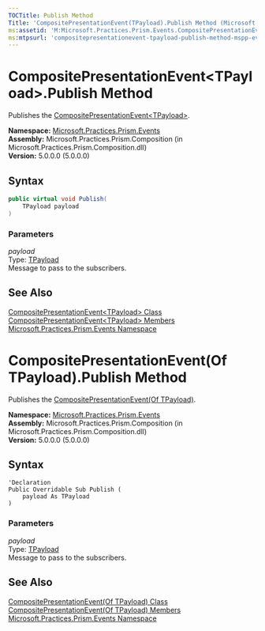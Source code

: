 ```yaml
---
TOCTitle: Publish Method
Title: 'CompositePresentationEvent(TPayload).Publish Method (Microsoft.Practices.Prism.Events)'
ms:assetid: 'M:Microsoft.Practices.Prism.Events.CompositePresentationEvent\`1.Publish(\`0)'
ms:mtpsurl: 'compositepresentationevent-tpayload-publish-method-mspp-events.md'
---
```



# CompositePresentationEvent&lt;TPayload&gt;.Publish Method

Publishes the [CompositePresentationEvent&lt;TPayload&gt;](/patterns-practices/reference/compositepresentationevent-tpayload-class-mspp-events).

**Namespace:** [Microsoft.Practices.Prism.Events](/patterns-practices/reference/mspp-events-namespace)  
**Assembly:** Microsoft.Practices.Prism.Composition (in Microsoft.Practices.Prism.Composition.dll)  
**Version:** 5.0.0.0 (5.0.0.0)

## Syntax

```C#
public virtual void Publish(
	TPayload payload
)
```

### Parameters

*payload*  
Type: [TPayload](/patterns-practices/reference/compositepresentationevent-tpayload-class-mspp-events)  
Message to pass to the subscribers.

## See Also

[CompositePresentationEvent&lt;TPayload&gt; Class](/patterns-practices/reference/compositepresentationevent-tpayload-class-mspp-events)  
[CompositePresentationEvent&lt;TPayload&gt; Members](/patterns-practices/reference/compositepresentationevent-tpayload-members-mspp-events)  
[Microsoft.Practices.Prism.Events Namespace](/patterns-practices/reference/mspp-events-namespace)  

# CompositePresentationEvent(Of TPayload).Publish Method

Publishes the [CompositePresentationEvent(Of TPayload)](/patterns-practices/reference/compositepresentationevent-tpayload-class-mspp-events).

**Namespace:** [Microsoft.Practices.Prism.Events](/patterns-practices/reference/mspp-events-namespace)  
**Assembly:** Microsoft.Practices.Prism.Composition (in Microsoft.Practices.Prism.Composition.dll)  
**Version:** 5.0.0.0 (5.0.0.0)

## Syntax

```VB
'Declaration
Public Overridable Sub Publish ( 
	payload As TPayload
)
```

### Parameters

*payload*  
Type: [TPayload](/patterns-practices/reference/compositepresentationevent-tpayload-class-mspp-events)  
Message to pass to the subscribers.

## See Also

[CompositePresentationEvent(Of TPayload) Class](/patterns-practices/reference/compositepresentationevent-tpayload-class-mspp-events)  
[CompositePresentationEvent(Of TPayload) Members](/patterns-practices/reference/compositepresentationevent-tpayload-members-mspp-events)  
[Microsoft.Practices.Prism.Events Namespace](/patterns-practices/reference/mspp-events-namespace)  
